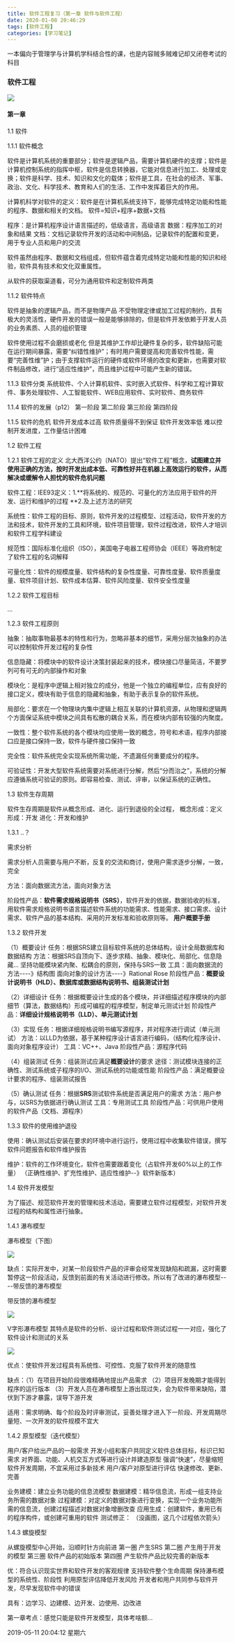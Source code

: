 ```yaml
---
title: 软件工程复习（第一章 软件与软件工程）
date: 2020-01-08 20:46:29
tags: [软件工程]
categories: [学习笔记]
---
```


 一本偏向于管理学与计算机学科结合性的课，也是内容贼多贼难记却又闭卷考试的科目

<!--more-->

### 软件工程



![](se.jpg)



#### 第一章 

1.1 软件

1.1.1 软件概念

软件是计算机系统的重要部分；软件是逻辑产品，需要计算机硬件的支撑；软件是计算机控制系统的指挥中枢，软件是信息转换器，它能对信息进行加工、处理或变换；软件是科学、技术、知识和文化的载体；软件是工具，在社会的经济、军事、政治、文化、科学技术、教育和人们的生活、工作中发挥着巨大的作用。

计算机科学对软件的定义：软件是在计算机系统支持下，能够完成特定功能和性能的程序、数据和相关的文档。
	软件=知识+程序+数据+文档

程序：是计算机程序设计语言描述的，低级语言，高级语言
数据：程序加工的对象和结果
文档：文档记录软件开发的活动和中间制品，记录软件的配置和变更，用于专业人员和用户的交流

软件虽然由程序、数据和文档组成，但软件蕴含着完成特定功能和性能的知识和经验，软件具有技术和文化双重属性。

从软件的获取渠道看，可分为通用软件和定制软件两类

1.1.2 软件特点

软件是抽象的逻辑产品，而不是物理产品
	不受物理定律或加工过程的制约，具有极大的灵活性，硬件开发的错误一般是能够排除的，但是软件开发依赖于开发人员的业务素质、人员的组织管理
	
软件使用过程不会磨损或老化
	但是其维护工作却比硬件复杂的多，软件缺陷可能在运行期间暴露，需要“纠错性维护”；有时用户需要提高和完善软件性能，需要“完善性维”护；由于支撑软件运行的硬件或软件环境的改变和更新，也需要对软件制品修改，进行“适应性维护”，而且维护过程中可能产生新的错误。
	
1.1.3 软件分类
系统软件、个人计算机软件、实时嵌入式软件、科学和工程计算软件、事务处理软件、人工智能软件、WEB应用软件、实时软件、商务软件

1.1.4 软件的发展（p12）
	第一阶段
	第二阶段
	第三阶段
	第四阶段

1.1.5 软件的危机
	软件开发成本过高
	软件质量得不到保证
	软件开发效率低
	难以控制开发进度，工作量估计困难

1.2 软件工程

1.2.1 软件工程的定义
北大西洋公约（NATO）提出“软件工程”概念，**试图建立并使用正确的方法，按时开发出成本低、可靠性好并在机器上高效运行的软件，从而解决或缓解令人担忧的软件危机问题**

软件工程：IEE93定义：1.**将系统的、规范的、可量化的方法应用于软件的开发、运行和维护的过程 **2.及上述方法的研究

系统性：软件工程的目标、原则，软件开发的过程模型、过程活动，软件开发的方法和技术，软件开发的工具和环境，软件项目管理，软件过程改进，软件人才培训和软件工程学科建设

规范性：国际标准化组织（ISO），美国电子电器工程师协会（IEEE）等政府制定了软件工程的名词解释

可量化性：软件的规模度量、软件结构的复杂性度量、可靠性度量、软件质量度量、软件项目计划、软件成本估算、软件风险度量、软件安全性度量

1.2.2 软件工程目标

...

1.2.3 软件工程原则

抽象：抽取事物最基本的特性和行为，忽略非基本的细节，采用分层次抽象的办法可以控制软件开发过程的复杂性

信息隐藏：将模块中的软件设计决策封装起来的技术，模块接口尽量简洁，不要罗列可有可无的内部操作和对象

模块化：是程序中逻辑上相对独立的成分，他是一个独立的编程单位，应有良好的接口定义，模块有助于信息的隐藏和抽象，有助于表示复杂的软件系统。

局部化：要求在一个物理块内集中逻辑上相互关联的计算机资源，从物理和逻辑两个方面保证系统中模块之间具有松散的耦合关系，而在模块内部有较强的内聚度。

一致性：整个软件系统的各个模块均应使用一致的概念，符号和术语，程序内部接口应是接口保持一致，软件与硬件接口保持一致

完全性：软件系统完全实现系统所需功能，不遗漏任何重要成分的程序。

可验证性：开发大型软件系统需要对系统进行分解，然后“分而治之”，系统的分解应遵循系统可验证的原则。即容易检查、测试、评审，以保证系统的正确性。

1.3 软件生存周期

软件生存周期是软件从概念形成、进化、运行到退役的全过程，
概念形成：定义
形成：开发
进化：开发和维护

1.3.1 ..？

需求分析

需求分析人员需要与用户不断，反复的交流和商讨，使用户需求逐步分解，一致，完全

方法：面向数据流方法，面向对象方法

阶段性产品：**软件需求规格说明书（SRS）**，软件开发的依据，数据验收的标准，用软件需求规格说明书语言描述软件系统的功能需求、性能需求、接口需求、设计需求、软件产品的基本结构、采用的开发标准和验收原则等。
**用户概要手册**

1.3.2 软件开发

（1）概要设计
任务：根据SRS建立目标软件系统的总体结构，设计全局数据库和数据结构
方法：根据SRS自顶向下、逐步求精、抽象、模块化、局部化、信息隐藏...
坚持功能模块紧内聚、松耦合的原则，保持与SRS一致
工具：面向数据流的方法----》结构图
	面向对象的设计方法----》Rational Rose
阶段性产品：**概要设计说明书（HLD）、数据库或数据结构说明书、组装测试计划**

（2）详细设计
任务：根据概要设计生成的各个模块，并详细描述程序模块的内部细节（算法，数据结构）形成可编程的程序模型，制定单元测试计划
阶段性产品：**详细设计规格说明书（LLD）、单元测试计划**

（3）实现
任务：根据详细规格说明书编写源程序，并对程序进行调试（单元测试）
方法：以LLD为依据，基于某种程序设计语言进行编码，（结构化程序设计、面向对象程序设计）
工具：VC++、Java
阶段性产品：源程序代码

（4）组装测试
任务：组装测试应满足**概要设计**的要求
途径：测试模块连接的正确性、测试系统或子程序的I/O、测试系统的功能或性能
阶段性产品：满足概要设计要求的程序、组装测试报告

（5）确认测试
任务：根据**SRS**测试软件系统是否满足用户的需求
方法：用户参与，以SRS为依据进行确认测试
工具：专用测试工具
阶段性产品：可供用户使用的软件产品（文档、源程序）

1.3.3 软件的使用维护退役

使用：确认测试后安装在要求的环境中进行运行，使用过程中收集软件错误，撰写软件问题报告和软件维护报告

维护：软件的工作环境变化，软件也需要跟着变化（占软件开发60%以上的工作量）
（正确性维护、扩充性维护、适应性维护--》软件新版本）

1.4 软件开发模型

为了描述、规范软件开发的管理和技术活动，需要建立软件过程模型，对软件开发过程的结构和属性进行抽象。

1.4.1 瀑布模型

瀑布模型（下图）

![](river.png )

缺点：实际开发中，对某一阶段软件产品的评审会经常发现缺陷和疏漏，这时需要暂停这一阶段活动，反馈到前面的有关活动进行修改。所以有了改进的瀑布模型----带反馈的瀑布模型



带反馈的瀑布模型

![](river1.png)



V字形瀑布模型
其特点是软件的分析、设计过程和软件测试过程一一对应，强化了软件设计和测试的关系

![](vriver.png )

优点：使软件开发过程具有系统性、可控性、克服了软件开发的随意性

缺点：（1）在项目开始阶段很难精确地提出产品需求
（2）项目开发晚期才能得到程序的运行版本
（3）开发人员在瀑布模型上游出现过失，会为软件带来缺陷，潜伏到下游才暴露，误导下游开发

适用：需求明确、每个阶段及时评审测试，妥善处理才进入下一阶段、开发周期尽量短、一次开发的软件规模不宜大

1.4.2 原型模型（迭代模型）

用户/客户给出产品的一般需求
开发小组和客户共同定义软件总体目标，标识已知需求
对界面、功能、人机交互方式等进行设计并建造原型
强调“快速”，尽量缩短软件开发周期，不宜采用过多新技术
用户/客户对原型进行评估
快速修改、更新、完善

业务建模：建立业务功能的信息流模型
数据建模：精华信息流，形成一组支持业务所需的数据对象
过程建模：对定义的数据对象进行变换，实现一个业务功能所需的信息流，创建过程描述对数据对象增删改查
应用生成：创建软件，重用已有的程序构件，或创建可重用的软件
测试修正：
（没画图，这几个过程依次箭头）


1.4.3 螺旋模型

从螺旋模型中心开始，沿顺时针方向前进
第一圈 产生SRS
第二圈 产生用于开发的模型
第三圈 软件产品的初始版本
第四圈 产生软件产品比较完善的新版本

优：符合认识现实世界和软件开发的客观规律
支持软件整个生命周期
保持瀑布模型的系统性、阶段性
利用原型评估降低开发风险
开发者和用户共同参与软件开发，尽早发现软件中的错误

具有：边学习、边建模、边开发、边使用、边改进

第一章考点：感觉只能是软件开发模型，具体考啥额...





2019-05-11 20:04:12 星期六
